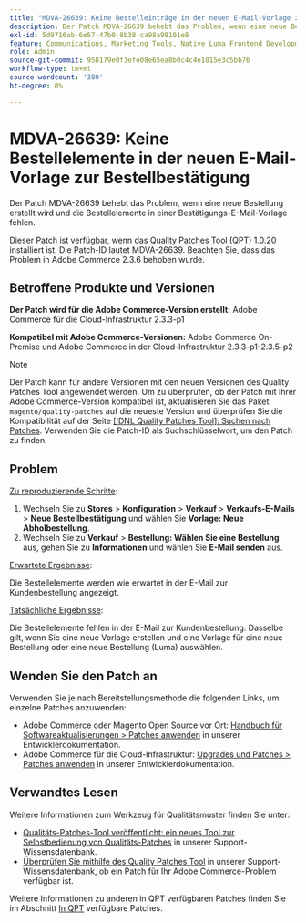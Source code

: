 ```yaml
---
title: "MDVA-26639: Keine Bestelleinträge in der neuen E-Mail-Vorlage zur Bestellbestätigung"
description: Der Patch MDVA-26639 behebt das Problem, wenn eine neue Bestellung erstellt wird und die Bestellelemente in einer Bestätigungs-E-Mail-Vorlage fehlen.
exl-id: 5d9716ab-6e57-47b0-8b38-ca98a98101e8
feature: Communications, Marketing Tools, Native Luma Frontend Development, Orders
role: Admin
source-git-commit: 958179e0f3efe08e65ea8b0c4c4e1015e3c5bb76
workflow-type: tm+mt
source-wordcount: '380'
ht-degree: 0%

---
```


# MDVA-26639: Keine Bestellelemente in der neuen E-Mail-Vorlage zur Bestellbestätigung

Der Patch MDVA-26639 behebt das Problem, wenn eine neue Bestellung erstellt wird und die Bestellelemente in einer Bestätigungs-E-Mail-Vorlage fehlen.

Dieser Patch ist verfügbar, wenn das [Quality Patches Tool (QPT)](/help/announcements/adobe-commerce-announcements/magento-quality-patches-released-new-tool-to-self-serve-quality-patches.md) 1.0.20 installiert ist. Die Patch-ID lautet MDVA-26639. Beachten Sie, dass das Problem in Adobe Commerce 2.3.6 behoben wurde.

## Betroffene Produkte und Versionen

**Der Patch wird für die Adobe Commerce-Version erstellt:** Adobe Commerce für die Cloud-Infrastruktur 2.3.3-p1

**Kompatibel mit Adobe Commerce-Versionen:** Adobe Commerce On-Premise und Adobe Commerce in der Cloud-Infrastruktur 2.3.3-p1-2.3.5-p2

>[!NOTE]
>
>Der Patch kann für andere Versionen mit den neuen Versionen des Quality Patches Tool angewendet werden. Um zu überprüfen, ob der Patch mit Ihrer Adobe Commerce-Version kompatibel ist, aktualisieren Sie das Paket `magento/quality-patches` auf die neueste Version und überprüfen Sie die Kompatibilität auf der Seite [[!DNL Quality Patches Tool]: Suchen nach Patches](https://devdocs.magento.com/quality-patches/tool.html#patch-grid). Verwenden Sie die Patch-ID als Suchschlüsselwort, um den Patch zu finden.

## Problem

<u>Zu reproduzierende Schritte</u>:

1. Wechseln Sie zu **Stores** > **Konfiguration** > **Verkauf** > **Verkaufs-E-Mails** > **Neue Bestellbestätigung** und wählen Sie **Vorlage: Neue Abholbestellung**.
1. Wechseln Sie zu **Verkauf** > **Bestellung: Wählen Sie eine Bestellung** aus, gehen Sie zu **Informationen** und wählen Sie **E-Mail senden** aus.

<u>Erwartete Ergebnisse</u>:

Die Bestellelemente werden wie erwartet in der E-Mail zur Kundenbestellung angezeigt.

<u>Tatsächliche Ergebnisse</u>:

Die Bestellelemente fehlen in der E-Mail zur Kundenbestellung. Dasselbe gilt, wenn Sie eine neue Vorlage erstellen und eine Vorlage für eine neue Bestellung oder eine neue Bestellung (Luma) auswählen.

## Wenden Sie den Patch an

Verwenden Sie je nach Bereitstellungsmethode die folgenden Links, um einzelne Patches anzuwenden:

* Adobe Commerce oder Magento Open Source vor Ort: [Handbuch für Softwareaktualisierungen > Patches anwenden](https://devdocs.magento.com/guides/v2.4/comp-mgr/patching/mqp.html) in unserer Entwicklerdokumentation.
* Adobe Commerce für die Cloud-Infrastruktur: [Upgrades und Patches > Patches anwenden](https://devdocs.magento.com/cloud/project/project-patch.html) in unserer Entwicklerdokumentation.

## Verwandtes Lesen

Weitere Informationen zum Werkzeug für Qualitätsmuster finden Sie unter:

* [Qualitäts-Patches-Tool veröffentlicht: ein neues Tool zur Selbstbedienung von Qualitäts-Patches](/help/announcements/adobe-commerce-announcements/magento-quality-patches-released-new-tool-to-self-serve-quality-patches.md) in unserer Support-Wissensdatenbank.
* [Überprüfen Sie mithilfe des Quality Patches Tool](/help/support-tools/patches-available-in-qpt-tool/check-patch-for-magento-issue-with-magento-quality-patches.md) in unserer Support-Wissensdatenbank, ob ein Patch für Ihr Adobe Commerce-Problem verfügbar ist.

Weitere Informationen zu anderen in QPT verfügbaren Patches finden Sie im Abschnitt [In QPT](https://support.magento.com/hc/en-us/sections/360010506631-Patches-available-in-MQP-tool-) verfügbare Patches.
